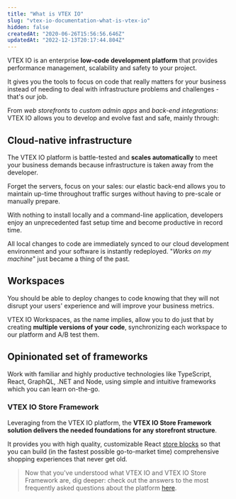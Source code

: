 ```yaml
---
title: "What is VTEX IO"
slug: "vtex-io-documentation-what-is-vtex-io"
hidden: false
createdAt: "2020-06-26T15:56:56.646Z"
updatedAt: "2022-12-13T20:17:44.804Z"
---
```

VTEX IO is an enterprise **low-code development platform** that provides performance management, scalability and safety to your project.

It gives you the tools to focus on code that really matters for your business instead of needing to deal with infrastructure problems and challenges - that's our job.  

From *web storefronts* to *custom admin apps* and *back-end integrations*: VTEX IO allows you to develop and evolve fast and safe, mainly through:

## Cloud-native infrastructure

The VTEX IO platform is battle-tested and **scales automatically** to meet your business demands because infrastructure is taken away from the developer.

Forget the servers, focus on your sales: our elastic back-end allows you to maintain up-time throughout traffic surges without having to pre-scale or manually prepare.

With nothing to install locally and a command-line application, developers enjoy an unprecedented fast setup time and become productive in record time.

All local changes to code are immediately synced to our cloud development environment and your software is instantly redeployed. "*Works on my machine*" just became a thing of the past.

## Workspaces

You should be able to deploy changes to code knowing that they will not disrupt your users' experience and will improve your business metrics.

VTEX IO Workspaces, as the name implies, allow you to do just that by creating **multiple versions of your code**, synchronizing each workspace to our platform and A/B test them.

## Opinionated set of frameworks

Work with familiar and highly productive technologies like TypeScript, React, GraphQL, .NET and Node, using simple and intuitive frameworks which you can learn on-the-go.

### VTEX IO Store Framework

Leveraging from the VTEX IO platform, the **VTEX IO Store Framework solution delivers the needed foundations for any storefront structure**.

It provides you with high quality, customizable React [store blocks](https://developers.vtex.com/vtex-developer-docs/docs/overview-5) so that you can build (in the fastest possible go-to-market time) comprehensive shopping experiences that never get old.

> Now that you've understood what VTEX IO and VTEX IO Store Framework are, dig deeper: check out the answers to the most frequently asked questions about the platform [here](https://developers.vtex.com/vtex-developer-docs/docs/vtex-io-documentation-frequently-asked-questions).

